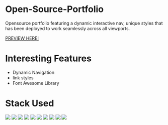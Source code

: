 # Open-Source-Portfolio

Opensource portfolio featuring a dynamic interactive nav, unique styles that has been deployed to work seamlessly across all viewports.
</HR>
<a href="https://elijahpereira.github.io/">PREVIEW HERE!</a>

# Interesting Features
<ul>
  <li>Dynamic Navigation</li>
  <li>link styles</li>
  <li>Font Awesome Library</li>
</ul>

# Stack Used
<img src="https://img.shields.io/badge/HTML5-E34F26.svg?style=for-the-badge&logo=HTML5&logoColor=white"> <img src="https://img.shields.io/badge/Sass-CC6699.svg?style=for-the-badge&logo=Sass&logoColor=white"> <img src="https://img.shields.io/badge/CSS3-1572B6.svg?style=for-the-badge&logo=CSS3&logoColor=white"> <img src="https://img.shields.io/badge/JavaScript-F7DF1E.svg?style=for-the-badge&logo=JavaScript&logoColor=black"> <img src="https://img.shields.io/badge/OpenAI-412991.svg?style=for-the-badge&logo=OpenAI&logoColor=white"> <img src="https://img.shields.io/badge/Tailwind%20CSS-06B6D4.svg?style=for-the-badge&logo=Tailwind-CSS&logoColor=white"> <img src="https://img.shields.io/badge/Bootstrap-7952B3.svg?style=for-the-badge&logo=Bootstrap&logoColor=white"> <img src="https://img.shields.io/badge/Font%20Awesome-528DD7.svg?style=for-the-badge&logo=Font-Awesome&logoColor=white"> <img src="https://img.shields.io/badge/Visual%20Studio%20Code-007ACC.svg?style=for-the-badge&logo=Visual-Studio-Code&logoColor=white"> <img src="https://img.shields.io/badge/GitHub-181717.svg?style=for-the-badge&logo=GitHub&logoColor=white">
